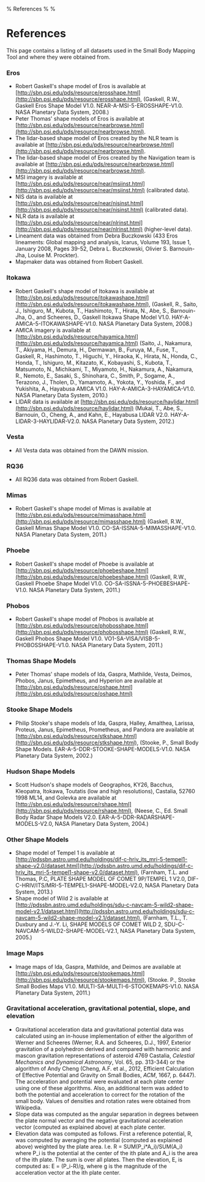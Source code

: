 % References
%
%

References
==========

This page contains a listing of all datasets used in the Small
Body Mapping Tool and where they were obtained from.

### Eros

-   Robert Gaskell's shape model of Eros is available at
    [http://sbn.psi.edu/pds/resource/erosshape.html](http://sbn.psi.edu/pds/resource/erosshape.html),
    (Gaskell, R.W., Gaskell Eros Shape Model
    V1.0. NEAR-A-MSI-5-EROSSHAPE-V1.0. NASA Planetary Data System,
    2008.)
-   Peter Thomas' shape models of Eros is available at
    [http://sbn.psi.edu/pds/resource/nearbrowse.html](http://sbn.psi.edu/pds/resource/nearbrowse.html).
-   The lidar-based shape model of Eros created by the NLR team is available at
    [http://sbn.psi.edu/pds/resource/nearbrowse.html](http://sbn.psi.edu/pds/resource/nearbrowse.html).
-   The lidar-based shape model of Eros created by the Navigation team is available at
    [http://sbn.psi.edu/pds/resource/nearbrowse.html](http://sbn.psi.edu/pds/resource/nearbrowse.html).
-   MSI imagery is available at
    [http://sbn.psi.edu/pds/resource/near/msiinst.html](http://sbn.psi.edu/pds/resource/near/msiinst.html)
    (calibrated data).
-   NIS data is available at
    [http://sbn.psi.edu/pds/resource/near/nisinst.html](http://sbn.psi.edu/pds/resource/near/nisinst.html)
    (calibrated data).
-   NLR data is available at
    [http://sbn.psi.edu/pds/resource/near/nlrinst.html](http://sbn.psi.edu/pds/resource/near/nlrinst.html)
    (higher-level data).
-   Lineament data was obtained from Debra Buczkowski (433 Eros
    lineaments: Global mapping and analysis, Icarus, Volume 193, Issue
    1, January 2008, Pages 39-52, Debra L. Buczkowski, Olivier
    S. Barnouin-Jha, Louise M. Prockter).
-   Mapmaker data was obtained from Robert Gaskell.

### Itokawa

-   Robert Gaskell's shape model of Itokawa is available at
    [http://sbn.psi.edu/pds/resource/itokawashape.html](http://sbn.psi.edu/pds/resource/itokawashape.html),
    (Gaskell, R., Saito, J., Ishiguro, M., Kubota, T., Hashimoto, T.,
    Hirata, N., Abe, S., Barnouin-Jha, O., and Scheeres, D., Gaskell
    Itokawa Shape Model V1.0. HAY-A-AMICA-5-ITOKAWASHAPE-V1.0. NASA
    Planetary Data System, 2008.)
-   AMICA imagery is available at
    [http://sbn.psi.edu/pds/resource/hayamica.html](http://sbn.psi.edu/pds/resource/hayamica.html)
    (Saito, J., Nakamura, T., Akiyama, H., Demura, H., Dermawan, B.,
    Furuya, M., Fuse, T., Gaskell, R., Hashimoto, T., Higuchi, Y.,
    Hiraoka, K., Hirata, N., Honda, C., Honda, T., Ishiguro, M.,
    Kitazato, K., Kobayashi, S., Kubota, T., Matsumoto, N., Michikami,
    T., Miyamoto, H., Nakamura, A., Nakamura, R., Nemoto, E., Sasaki,
    S., Shinohara, C., Smith, P., Sogame, A., Terazono, J., Tholen,
    D., Yamamoto, A., Yokota, Y., Yoshida, F., and Yukishita, A.,
    Hayabusa AMICA V1.0. HAY-A-AMICA-3-HAYAMICA-V1.0. NASA Planetary
    Data System, 2010.)
-   LIDAR data is available at
    [http://sbn.psi.edu/pds/resource/haylidar.html](http://sbn.psi.edu/pds/resource/haylidar.html)
    (Mukai, T., Abe, S., Barnouin, O., Cheng, A., and Kahn, E.,
    Hayabusa LIDAR V2.0. HAY-A-LIDAR-3-HAYLIDAR-V2.0. NASA Planetary
    Data System, 2012.)

### Vesta

-   All Vesta data was obtained from the DAWN mission.

### RQ36

-   All RQ36 data was obtained from Robert Gaskell.

### Mimas

-   Robert Gaskell's shape model of Mimas is available at
    [http://sbn.psi.edu/pds/resource/mimasshape.html](http://sbn.psi.edu/pds/resource/mimasshape.html)
    (Gaskell, R.W., Gaskell Mimas Shape Model
    V1.0. CO-SA-ISSNA-5-MIMASSHAPE-V1.0. NASA Planetary Data System, 2011.)

### Phoebe

-   Robert Gaskell's shape model of Phoebe is available at
    [http://sbn.psi.edu/pds/resource/phoebeshape.html](http://sbn.psi.edu/pds/resource/phoebeshape.html)
    (Gaskell, R.W., Gaskell Phoebe Shape Model
    V1.0. CO-SA-ISSNA-5-PHOEBESHAPE-V1.0. NASA Planetary Data System,
    2011.)

### Phobos

-   Robert Gaskell's shape model of Phobos is available at
    [http://sbn.psi.edu/pds/resource/phobosshape.html](http://sbn.psi.edu/pds/resource/phobosshape.html)
    (Gaskell, R.W., Gaskell Phobos Shape Model
    V1.0. VO1-SA-VISA/VISB-5-PHOBOSSHAPE-V1.0. NASA Planetary Data
    System, 2011.)

### Thomas Shape Models

-   Peter Thomas' shape models of Ida, Gaspra, Mathilde, Vesta,
    Deimos, Phobos, Janus, Epimetheus, and Hyperion are
    available at
    [http://sbn.psi.edu/pds/resource/oshape.html](http://sbn.psi.edu/pds/resource/oshape.html)

### Stooke Shape Models

-   Philip Stooke's shape models of Ida, Gaspra, Halley, Amalthea,
    Larissa, Proteus, Janus, Epimetheus, Prometheus, and Pandora are
    available at
    [http://sbn.psi.edu/pds/resource/stkshape.html](http://sbn.psi.edu/pds/resource/stkshape.html),
    (Stooke, P., Small Body Shape
    Models. EAR-A-5-DDR-STOOKE-SHAPE-MODELS-V1.0. NASA Planetary Data
    System, 2002.)

### Hudson Shape Models

-   Scott Hudson's shape models of Geographos, KY26, Bacchus,
    Kleopatra, Itokawa, Toutatis (low and high resolutions), Castalia,
    52760 1998 ML14, and Golevka are available at
    [http://sbn.psi.edu/pds/resource/rshape.html](http://sbn.psi.edu/pds/resource/rshape.html),
    (Neese, C., Ed. Small Body Radar Shape Models
    V2.0. EAR-A-5-DDR-RADARSHAPE-MODELS-V2.0, NASA Planetary Data
    System, 2004.)

### Other Shape Models

-   Shape model of Tempel 1 is available at
    [http://pdssbn.astro.umd.edu/holdings/dif-c-hriv_its_mri-5-tempel1-shape-v2.0/dataset.html](http://pdssbn.astro.umd.edu/holdings/dif-c-hriv_its_mri-5-tempel1-shape-v2.0/dataset.html),
    (Farnham, T.L. and Thomas, P.C, PLATE SHAPE MODEL OF COMET 9P/TEMPEL 1 V2.0, DIF-C-HRIV/ITS/MRI-5-TEMPEL1-SHAPE-MODEL-V2.0, NASA Planetary Data System, 2013.)
-   Shape model of Wild 2 is available at
    [http://pdssbn.astro.umd.edu/holdings/sdu-c-navcam-5-wild2-shape-model-v2.1/dataset.html](http://pdssbn.astro.umd.edu/holdings/sdu-c-navcam-5-wild2-shape-model-v2.1/dataset.html),
    (Farnham, T.L., T. Duxbury and J.-Y. Li, SHAPE MODELS OF COMET
    WILD 2, SDU-C-NAVCAM-5-WILD2-SHAPE-MODEL-V2.1, NASA Planetary Data
    System, 2005.)

### Image Maps

-   Image maps of Ida, Gaspra, Mathilde, and Deimos are available at
    [http://sbn.psi.edu/pds/resource/stookemaps.html](http://sbn.psi.edu/pds/resource/stookemaps.html),
    (Stooke. P., Stooke Small Bodies Maps
    V1.0. MULTI-SA-MULTI-6-STOOKEMAPS-V1.0. NASA Planetary Data
    System, 2011.)

### Gravitational acceleration, gravitational potential, slope, and elevation

-   Gravitational acceleration data and gravitational potential data was
    calculated using an in-house implementation of either the
    algorithm of Werner and Scheeres (Werner, R.A. and Scheeres, D.J.,
    1997, Exterior gravitation of a polyhedron derived and compared
    with harmonic and mascon gravitation representations of asteroid
    4769 Castalia, *Celestial Mechanics and Dynamical Astronomy*,
    Vol. 65, pp. 313-344) or the algorithm of Andy Cheng (Cheng,
    A.F. et al., 2012, Efficient Calculation of Effective Potential
    and Gravity on Small Bodies, *ACM*, 1667, p. 6447). The
    acceleration and potential were evaluated at each plate center
    using one of these algorithms. Also, an additional term was
    added to both the potential and acceleration to correct for the
    rotation of the small body. Values of densities and rotation
    rates were obtained from Wikipedia.
-   Slope data was computed as the angular separation in degrees between
    the plate normal vector and the negative gravitational
    acceleration vector (computed as explained above) at each plate
    center.
-   Elevation data was computed as follows. First a reference potential,
    R, was computed by averaging the potential (computed as explained
    above) weighted by the plate area. I.e. R = SUM(P_i*A_i)/SUM(A_i)
    where P_i is the potential at the center of the ith plate and A_i
    is the area of the ith plate. The sum is over all plates. Then the
    elevation, E, is computed as: E = (P_i-R)/g, where g is the
    magnitude of the acceleration vector at the ith plate center.

